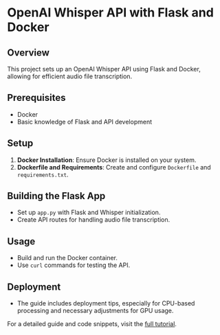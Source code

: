 # OpenAI Whisper API with Flask and Docker

## Overview
This project sets up an OpenAI Whisper API using Flask and Docker, allowing for efficient audio file transcription.

## Prerequisites
- Docker
- Basic knowledge of Flask and API development

## Setup
1. **Docker Installation**: Ensure Docker is installed on your system.
2. **Dockerfile and Requirements**: Create and configure `Dockerfile` and `requirements.txt`.

## Building the Flask App
- Set up `app.py` with Flask and Whisper initialization.
- Create API routes for handling audio file transcription.

## Usage
- Build and run the Docker container.
- Use `curl` commands for testing the API.

## Deployment
- The guide includes deployment tips, especially for CPU-based processing and necessary adjustments for GPU usage.

For a detailed guide and code snippets, visit the [full tutorial](https://lablab.ai/t/whisper-api-flask-docker).

